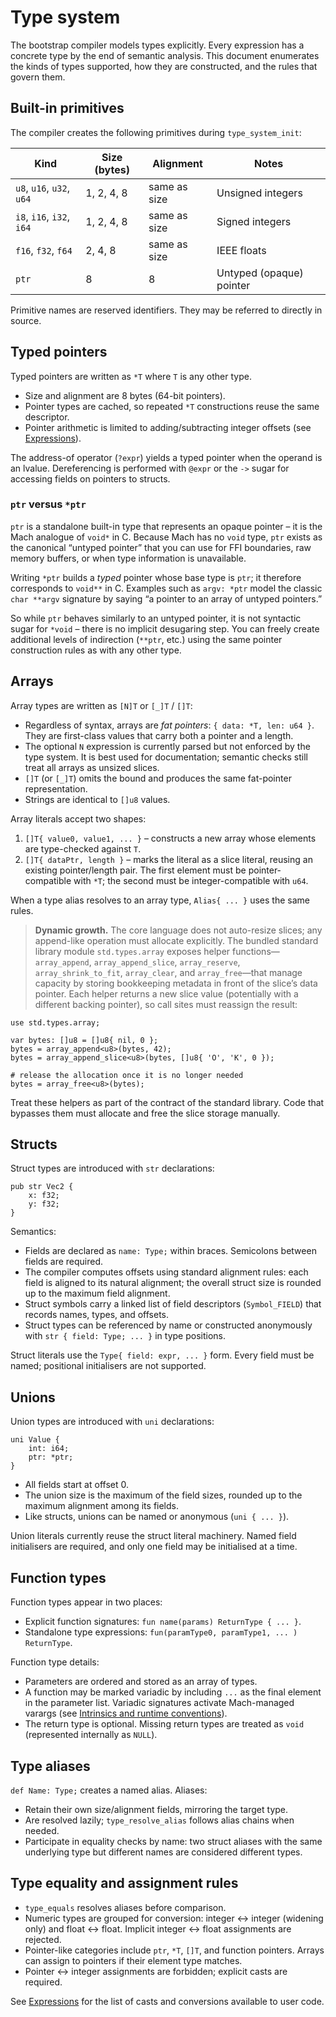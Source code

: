 # Type system

The bootstrap compiler models types explicitly. Every expression has a concrete type by the end of semantic analysis. This document enumerates the kinds of types supported, how they are constructed, and the rules that govern them.

## Built-in primitives

The compiler creates the following primitives during `type_system_init`:

| Kind | Size (bytes) | Alignment | Notes |
|------|--------------|-----------|-------|
| `u8`, `u16`, `u32`, `u64` | 1, 2, 4, 8 | same as size | Unsigned integers |
| `i8`, `i16`, `i32`, `i64` | 1, 2, 4, 8 | same as size | Signed integers |
| `f16`, `f32`, `f64` | 2, 4, 8 | same as size | IEEE floats |
| `ptr` | 8 | 8 | Untyped (opaque) pointer |

Primitive names are reserved identifiers. They may be referred to directly in source.

## Typed pointers

Typed pointers are written as `*T` where `T` is any other type.

- Size and alignment are 8 bytes (64-bit pointers).
- Pointer types are cached, so repeated `*T` constructions reuse the same descriptor.
- Pointer arithmetic is limited to adding/subtracting integer offsets (see [Expressions](./expressions.md)).

The address-of operator (`?expr`) yields a typed pointer when the operand is an lvalue. Dereferencing is performed with `@expr` or the `->` sugar for accessing fields on pointers to structs.

### `ptr` versus `*ptr`

`ptr` is a standalone built-in type that represents an opaque pointer – it is the Mach analogue of `void*` in C. Because Mach has no `void` type, `ptr` exists as the canonical “untyped pointer” that you can use for FFI boundaries, raw memory buffers, or when type information is unavailable.

Writing `*ptr` builds a *typed* pointer whose base type is `ptr`; it therefore corresponds to `void**` in C. Examples such as `argv: *ptr` model the classic `char **argv` signature by saying “a pointer to an array of untyped pointers.”

So while `ptr` behaves similarly to an untyped pointer, it is not syntactic sugar for `*void` – there is no implicit desugaring step. You can freely create additional levels of indirection (`**ptr`, etc.) using the same pointer construction rules as with any other type.

## Arrays

Array types are written as `[N]T` or `[_]T` / `[]T`:

- Regardless of syntax, arrays are *fat pointers*: `{ data: *T, len: u64 }`. They are first-class values that carry both a pointer and a length.
- The optional `N` expression is currently parsed but not enforced by the type system. It is best used for documentation; semantic checks still treat all arrays as unsized slices.
- `[]T` (or `[_]T`) omits the bound and produces the same fat-pointer representation.
- Strings are identical to `[]u8` values.

Array literals accept two shapes:

1. `[]T{ value0, value1, ... }` – constructs a new array whose elements are type-checked against `T`.
2. `[]T{ dataPtr, length }` – marks the literal as a slice literal, reusing an existing pointer/length pair. The first element must be pointer-compatible with `*T`; the second must be integer-compatible with `u64`.

When a type alias resolves to an array type, `Alias{ ... }` uses the same rules.

> **Dynamic growth.** The core language does not auto-resize slices; any append-like operation must allocate explicitly. The bundled standard library module `std.types.array` exposes helper functions—`array_append`, `array_append_slice`, `array_reserve`, `array_shrink_to_fit`, `array_clear`, and `array_free`—that manage capacity by storing bookkeeping metadata in front of the slice’s data pointer. Each helper returns a new slice value (potentially with a different backing pointer), so call sites must reassign the result:

```mach
use std.types.array;

var bytes: []u8 = []u8{ nil, 0 };
bytes = array_append<u8>(bytes, 42);
bytes = array_append_slice<u8>(bytes, []u8{ 'O', 'K', 0 });

# release the allocation once it is no longer needed
bytes = array_free<u8>(bytes);
```

Treat these helpers as part of the contract of the standard library. Code that bypasses them must allocate and free the slice storage manually.

## Structs

Struct types are introduced with `str` declarations:

```mach
pub str Vec2 {
    x: f32;
    y: f32;
}
```

Semantics:

- Fields are declared as `name: Type;` within braces. Semicolons between fields are required.
- The compiler computes offsets using standard alignment rules: each field is aligned to its natural alignment; the overall struct size is rounded up to the maximum field alignment.
- Struct symbols carry a linked list of field descriptors (`Symbol_FIELD`) that records names, types, and offsets.
- Struct types can be referenced by name or constructed anonymously with `str { field: Type; ... }` in type positions.

Struct literals use the `Type{ field: expr, ... }` form. Every field must be named; positional initialisers are not supported.

## Unions

Union types are introduced with `uni` declarations:

```mach
uni Value {
    int: i64;
    ptr: *ptr;
}
```

- All fields start at offset 0.
- The union size is the maximum of the field sizes, rounded up to the maximum alignment among its fields.
- Like structs, unions can be named or anonymous (`uni { ... }`).

Union literals currently reuse the struct literal machinery. Named field initialisers are required, and only one field may be initialised at a time.

## Function types

Function types appear in two places: 

- Explicit function signatures: `fun name(params) ReturnType { ... }`.
- Standalone type expressions: `fun(paramType0, paramType1, ... ) ReturnType`.

Function type details:

- Parameters are ordered and stored as an array of types.
- A function may be marked variadic by including `...` as the final element in the parameter list. Variadic signatures activate Mach-managed varargs (see [Intrinsics and runtime conventions](./intrinsics-and-runtime.md)).
- The return type is optional. Missing return types are treated as `void` (represented internally as `NULL`).

## Type aliases

`def Name: Type;` creates a named alias. Aliases:

- Retain their own size/alignment fields, mirroring the target type.
- Are resolved lazily; `type_resolve_alias` follows alias chains when needed.
- Participate in equality checks by name: two struct aliases with the same underlying type but different names are considered different types.

## Type equality and assignment rules

- `type_equals` resolves aliases before comparison.
- Numeric types are grouped for conversion: integer ↔ integer (widening only) and float ↔ float. Implicit integer ↔ float assignments are rejected.
- Pointer-like categories include `ptr`, `*T`, `[]T`, and function pointers. Arrays can assign to pointers if their element type matches.
- Pointer ↔ integer assignments are forbidden; explicit casts are required.

See [Expressions](./expressions.md) for the list of casts and conversions available to user code.
